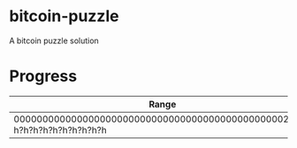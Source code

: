 # bitcoin-puzzle
A bitcoin puzzle solution

# Progress

| Range                                                                      | Result |
| -------------------------------------------------------------------------- | ------ |
| 000000000000000000000000000000000000000000000002ffffff?h?h?h?h?h?h?h?h?h?h | ○      |
